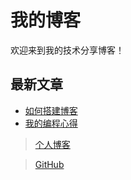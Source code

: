 # 我的博客

欢迎来到我的技术分享博客！

## 最新文章
- [如何搭建博客](posts/blog-tutorial.md)
- [我的编程心得](posts/thoughts.md)

>[个人博客](https://blog.csdn.net/2401_85034694)

>[GitHub](https://github.com/233kalong")
